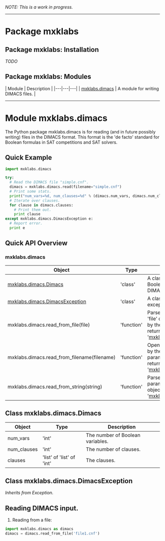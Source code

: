 *NOTE: This is a work in progress.*

---
# Package mxklabs

## Package mxklabs: Installation
*TODO*

## Package mxklabs: Modules

| Module | Description |
|---|---|---|
| [mxklabs.dimacs](#mxklabs.dimacs) | A module for writing DIMACS files. |

---

# <a name="mxklabs.dimacs">Module mxklabs.dimacs
The Python package mxklabs.dimacs is for reading (and in future possibly writing) files in the DIMACS format. This format is the 'de facto' standard for Boolean formulas in SAT competitions and SAT solvers.

## Quick Example
```python
import mxklabs.dimacs

try:
  # Read the DIMACS file "simple.cnf".
  dimacs = mxklabs.dimacs.read(filename="simple.cnf")
  # Print some stats.
  print("num_vars=%d, num_clauses=%d" % (dimacs.num_vars, dimacs.num_clauses))
  # Iterate over clauses.
  for clause in dimacs.clauses:
    # Print them out.
    print clause
except mxklabs.dimacs.DimacsException e:
  # Report error.
  print e  
```

## Quick API Overview

### mxklabs.dimacs

| Object | Type | Description |
|---|---|---|
| [mxklabs.dimacs.Dimacs](#mxklabs.dimacs.Dimacs) | 'class' | A class representing a Boolean formula (in DIMACS format). |
| [mxklabs.dimacs.DimacsException](#mxklabs.dimacs.DimacsException) | 'class' | A class representing an exception. |
| mxklabs.dimacs.read_from_file(file) | 'function' | Parses the content of the 'file' object (as specified by the file parameter) and returns an object of type '[mxklabs.dimacs.Dimacs](#mxklabs.dimacs.Dimacs)'. |
| mxklabs.dimacs.read_from_filename(filename) | 'function' | Opens a file (as specified by the filename parameter), parses its returns an object of type '[mxklabs.dimacs.Dimacs](#mxklabs.dimacs.Dimacs)'. |
| mxklabs.dimacs.read_from_string(string) | 'function' | Parses the string parameter and returns an object of type '[mxklabs.dimacs.Dimacs](#mxklabs.dimacs.Dimacs)'. |

## <a name="mxklabs.dimacs.Dimacs">Class mxklabs.dimacs.Dimacs</a>

| Object | Type | Description |
|---|---|---|
| num_vars | 'int' | The number of Boolean variables. |
| num_clauses | 'int' | The number of clauses. |
| clauses | 'list' of 'list' of 'int' | The clauses. | 

## <a name="mxklabs.dimacs.DimacsException">Class mxklabs.dimacs.DimacsException</a>

*Inherits from Exception.*

## Reading DIMACS input.

1. Reading from a file:

```python
import mxklabs.dimacs as dimacs
dimacs = dimacs.read_from_file('file1.cnf')
```
